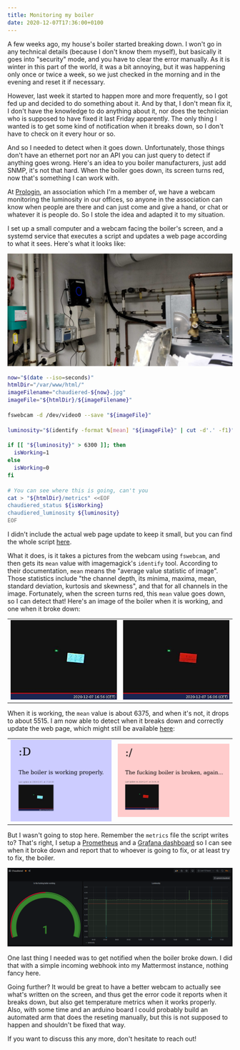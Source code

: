 ```yaml
---
title: Monitoring my boiler
date: 2020-12-07T17:36:00+0100
---
```


A few weeks ago, my house's boiler started breaking down. I won't go in any
technical details (because I don't know them myself), but basically it goes
into "security" mode, and you have to clear the error manually. As it is winter
in this part of the world, it was a bit annoying, but it was happening only
once or twice a week, so we just checked in the morning and in the evening and
reset it if necessary.

However, last week it started to happen more and more frequently, so I got fed
up and decided to do something about it. And by that, I don't mean fix it, I
don't have the knowledge to do anything about it, nor does the technician who
is supposed to have fixed it last Friday apparently. The only thing I wanted is
to get some kind of notification when it breaks down, so I don't have to check
on it every hour or so.

And so I needed to detect when it goes down. Unfortunately, those things don't
have an ethernet port nor an API you can just query to detect if anything goes
wrong. Here's an idea to you boiler manufacturers, just add SNMP, it's not that
hard. When the boiler goes down, its screen turns red, now that's something I
can work with.

At [Prologin](https://prologin.org), an association which I'm a member of, we
have a webcam monitoring the luminosity in our offices, so anyone in the
association can know when people are there and can just come and give a hand,
or chat or whatever it is people do. So I stole the idea and adapted it to my
situation.

I set up a small computer and a webcam facing the boiler's screen, and a
systemd service that executes a script and updates a web page according to what
it sees. Here's what it looks like:

![](./webcam-setup.jpg)

```bash
now="$(date --iso=seconds)"
htmlDir="/var/www/html/"
imageFilename="chaudiered-${now}.jpg"
imageFile="${htmlDir}/${imageFilename}"

fswebcam -d /dev/video0 --save "${imageFile}"

luminosity="$(identify -format %[mean] "${imageFile}" | cut -d'.' -f1)"

if [[ "${luminosity}" > 6300 ]]; then
  isWorking=1
else
  isWorking=0
fi

# You can see where this is going, can't you
cat > "${htmlDir}/metrics" <<EOF
chaudiered_status ${isWorking}
chaudiered_luminosity ${luminosity}
EOF
```

I didn't include the actual web page update to keep it small, but you can find
the whole script
[here](https://gitlab.com/lama-corp/infra/dotshabka/-/blob/5141fa89874b53d8863ac6efdfbcdf318c2b5e3f/hosts/cuckoo/chaudiered.sh).

What it does, is it takes a pictures from the webcam using `fswebcam`, and then
gets its `mean` value with imagemagick's `identify` tool. According to their
documentation, `mean` means the "average value statistic of image". Those
statistics include "the channel depth, its minima, maxima, mean, standard
deviation, kurtosis and skewness", and that for all channels in the image.
Fortunately, when the screen turns red, this `mean` value goes down, so I can
detect that! Here's an image of the boiler when it is working, and one when it
broke down:

| | |
| :- | -: |
| ![](./boiler-working.jpg) | ![](./boiler-broken.jpg) |

When it is working, the `mean` value is about 6375, and when it's not, it drops
to about 5515. I am now able to detect when it breaks down and correctly update
the web page, which might still be available
[here](https://chaudiered.risson.space):

| | |
| :- | -: |
| ![](./website-working.png) | ![](./website-broken.png) |

But I wasn't going to stop here. Remember the `metrics` file the script writes
to? That's right, I setup a [Prometheus](https://prometheus.lama-corp.space)
and a [Grafana
dashboard](https://grafana.lama-corp.space/d/-YNJB90Mk/chaudiered) so I can see
when it broke down and report that to whoever is going to fix, or at least try
to fix, the boiler.

![](./grafana-chaudiered.png)

One last thing I needed was to get notified when the boiler broke down. I did
that with a simple incoming webhook into my Mattermost instance, nothing fancy
here.

Going further? It would be great to have a better webcam to actually see what's
written on the screen, and thus get the error code it reports when it breaks
down, but also get temperature metrics when it works properly. Also, with some
time and an arduino board I could probably build an automated arm that does the
reseting manually, but this is not supposed to happen and shouldn't be fixed
that way.

If you want to discuss this any more, don't hesitate to reach out!
